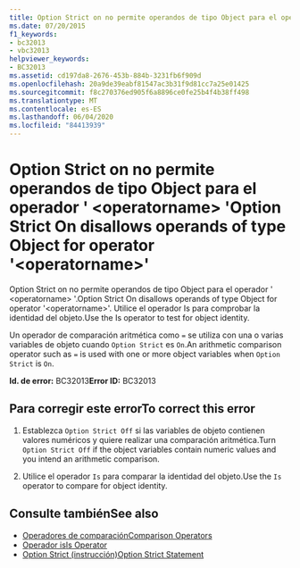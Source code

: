 ```yaml
---
title: Option Strict on no permite operandos de tipo Object para el operador ' <operatorname> '
ms.date: 07/20/2015
f1_keywords:
- bc32013
- vbc32013
helpviewer_keywords:
- BC32013
ms.assetid: cd197da8-2676-453b-884b-3231fb6f909d
ms.openlocfilehash: 20a9de39eabf81547ac3b31f9d81cc7a25e01425
ms.sourcegitcommit: f8c270376ed905f6a8896ce0fe25b4f4b38ff498
ms.translationtype: MT
ms.contentlocale: es-ES
ms.lasthandoff: 06/04/2020
ms.locfileid: "84413939"
---
```

# <a name="option-strict-on-disallows-operands-of-type-object-for-operator-operatorname"></a><span data-ttu-id="1bb3c-102">Option Strict on no permite operandos de tipo Object para el operador ' \<operatorname> '</span><span class="sxs-lookup"><span data-stu-id="1bb3c-102">Option Strict On disallows operands of type Object for operator '\<operatorname>'</span></span>
<span data-ttu-id="1bb3c-103">Option Strict on no permite operandos de tipo Object para el operador ' \<operatorname> '.</span><span class="sxs-lookup"><span data-stu-id="1bb3c-103">Option Strict On disallows operands of type Object for operator '\<operatorname>'.</span></span> <span data-ttu-id="1bb3c-104">Utilice el operador Is para comprobar la identidad del objeto.</span><span class="sxs-lookup"><span data-stu-id="1bb3c-104">Use the Is operator to test for object identity.</span></span>  
  
 <span data-ttu-id="1bb3c-105">Un operador de comparación aritmética como `=` se utiliza con una o varias variables de objeto cuando `Option Strict` es `On`.</span><span class="sxs-lookup"><span data-stu-id="1bb3c-105">An arithmetic comparison operator such as `=` is used with one or more object variables when `Option Strict` is `On`.</span></span>  
  
 <span data-ttu-id="1bb3c-106">**Id. de error:** BC32013</span><span class="sxs-lookup"><span data-stu-id="1bb3c-106">**Error ID:** BC32013</span></span>  
  
## <a name="to-correct-this-error"></a><span data-ttu-id="1bb3c-107">Para corregir este error</span><span class="sxs-lookup"><span data-stu-id="1bb3c-107">To correct this error</span></span>  
  
1. <span data-ttu-id="1bb3c-108">Establezca `Option Strict Off` si las variables de objeto contienen valores numéricos y quiere realizar una comparación aritmética.</span><span class="sxs-lookup"><span data-stu-id="1bb3c-108">Turn `Option Strict Off` if the object variables contain numeric values and you intend an arithmetic comparison.</span></span>  
  
2. <span data-ttu-id="1bb3c-109">Utilice el operador `Is` para comparar la identidad del objeto.</span><span class="sxs-lookup"><span data-stu-id="1bb3c-109">Use the `Is` operator to compare for object identity.</span></span>  
  
## <a name="see-also"></a><span data-ttu-id="1bb3c-110">Consulte también</span><span class="sxs-lookup"><span data-stu-id="1bb3c-110">See also</span></span>

- [<span data-ttu-id="1bb3c-111">Operadores de comparación</span><span class="sxs-lookup"><span data-stu-id="1bb3c-111">Comparison Operators</span></span>](../language-reference/operators/comparison-operators.md)
- [<span data-ttu-id="1bb3c-112">Operador is</span><span class="sxs-lookup"><span data-stu-id="1bb3c-112">Is Operator</span></span>](../language-reference/operators/is-operator.md)
- [<span data-ttu-id="1bb3c-113">Option Strict (instrucción)</span><span class="sxs-lookup"><span data-stu-id="1bb3c-113">Option Strict Statement</span></span>](../language-reference/statements/option-strict-statement.md)

